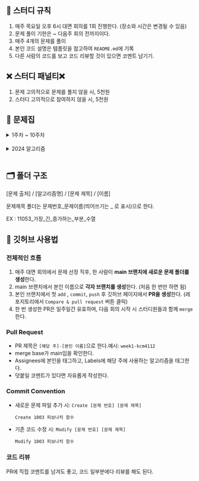 ## **📃 스터디 규칙**

1. 매주 목요일 오후 6시 대면 회의를 1회 진행한다. (장소와 시간은 변경될 수 있음)
2. 문제 풀이 기한은  ~ 다음주 회의 전까지이다.
3. 매주 4개의 문제를 풀이
4. 본인 코드 설명은 템플릿을 참고하여 `README.md`에 기록
5. 다른 사람의 코드를 보고 코드 리뷰할 것이 있으면 코멘트 남기기.

## **❌ 스터디 패널티❌**

1. 문제 고의적으로 문제를 풀지 않을 시,  5천원
2. 스터디 고의적으로 참여하지 않을 시,  5천원

## **📕 문제집**

<details>
<summary>1주차 ~ 10주차</summary>
<br>
  
||날짜|분류|출처|문제1|문제2|문제3|문제4|
|--|--|--|----|--|--|--|--|
|**1주차**|09.11 ~ 09.14|백트래킹(Backtracking)|백준,프로그래머스 |[가르침](https://www.acmicpc.net/problem/1062)|[좋은수열](https://www.acmicpc.net/problem/2661)|[연산자 끼워넣기(3)](https://www.acmicpc.net/problem/15659)|[교점에 별 만들기](https://school.programmers.co.kr/learn/courses/30/lessons/87377)|
|**2주차**|09.14 ~ 09.21|그래프(Graph)|백준,프로그래머스 |[벽 부수고 이동하기](https://www.acmicpc.net/problem/2206)|[모양 만들기](https://www.acmicpc.net/problem/16932)|[일요일 아침의 데이트](https://www.acmicpc.net/problem/1445)|[네트워크](https://school.programmers.co.kr/learn/courses/30/lessons/43162)|
|**3주차**|09.25 ~ 10.05|다이나믹 프로그래밍(DP)|백준,프로그래머스 |[받아쓰기](https://www.acmicpc.net/problem/20542)|[양팔저울](https://www.acmicpc.net/problem/2629)|[구간 나누기](https://www.acmicpc.net/problem/2228)|[N으로 표현](https://school.programmers.co.kr/learn/courses/30/lessons/42895)|
|**4주차**|10.05 ~ 10.12|구현(Implementation)|백준,프로그래머스 |[모노미노도미노2](https://www.acmicpc.net/problem/20061)|[경사로](https://www.acmicpc.net/problem/14890)|[큐빙](https://www.acmicpc.net/problem/5373)|[메뉴 리뉴얼](https://school.programmers.co.kr/learn/courses/30/lessons/72411)|
|**5주차**|10.12 ~ 10.19|최소 스패닝 트리(MST)|백준,프로그래머스 |[최소 스패닝 트리](https://www.acmicpc.net/problem/1197) | [연애 혁명](https://www.acmicpc.net/problem/27498) | [행성 연결](https://www.acmicpc.net/problem/16398)|[합승 택시 요금](https://school.programmers.co.kr/learn/courses/30/lessons/72413) |
|**6주차**|10.18 ~ 10.26|랜덤 문제|프로그래머스|[이모티콘 할인행사](https://school.programmers.co.kr/learn/courses/30/lessons/150368) |[양궁대회](https://school.programmers.co.kr/learn/courses/30/lessons/92342) |[N-Queen](https://school.programmers.co.kr/learn/courses/30/lessons/12952) |[불량 사용자](https://school.programmers.co.kr/learn/courses/30/lessons/64064) |
|**7주차**|10.27 ~ 11.02|랜덤 문제|프로그래머스|[순위 검색](https://school.programmers.co.kr/learn/courses/30/lessons/72412) |[표현 가능한 이진트리](https://school.programmers.co.kr/learn/courses/30/lessons/150367) |[보석 쇼핑](https://school.programmers.co.kr/learn/courses/30/lessons/67258) |[경주로 건설](https://school.programmers.co.kr/learn/courses/30/lessons/67259) |
|**8주차**|11.02 ~ 11.09|두 포인터(Two Pointer)|백준, 프로그래머스|[세 용액](https://www.acmicpc.net/problem/2473) |[같이 눈사람 만들래?](https://www.acmicpc.net/problem/20366) |[꿈틀꿈틀 호석 애벌레 - 효율성](https://www.acmicpc.net/problem/20181) |[징검다리 건너기](https://school.programmers.co.kr/learn/courses/30/lessons/64062) |
|**9주차**|11.23 ~ 11.30|랜덤 문제|백준,프로그래머스|[크리스마스 트리](https://www.acmicpc.net/problem/1234) |[두 배열의 합](https://www.acmicpc.net/problem/2143) |[자물쇠와 열쇠](https://school.programmers.co.kr/learn/courses/30/lessons/60059) |[파괴되지 않은 건물](https://school.programmers.co.kr/learn/courses/30/lessons/92344) |
|**10주차**|11.30 ~ 12.07|랜덤 문제|백준, 프로그래머스| [저울](https://www.acmicpc.net/problem/2437) | [욕심쟁이 판다](https://www.acmicpc.net/problem/1937) | [셔틀버스](https://school.programmers.co.kr/learn/courses/30/lessons/17678) | [기둥과 보 설치](https://school.programmers.co.kr/learn/courses/30/lessons/60061) |
</details>
<br>    

<details>
<summary> 2024 알고리즘 </summary>
<br>

|            | 날짜            | 분류                             |출처| 문제1                                                                            | 문제2                                                                         | 문제3                                                                            | 문제4                                                                          |
|------------|---------------|--------------------------------|----|--------------------------------------------------------------------------------|-----------------------------------------------------------------------------|--------------------------------------------------------------------------------|------------------------------------------------------------------------------|
| **1주차**    | 01.17 ~ 01.24 | 삼성A형 기출문제                      | 백준  | [파이프 옮기기](https://www.acmicpc.net/problem/17070)                               | [⚾](https://www.acmicpc.net/problem/17281)                                  | [색종이 붙이기](https://www.acmicpc.net/problem/17136)                               | [배열 돌리기](https://www.acmicpc.net/problem/17406)                              |
| **2주차**    | 01.24 ~ 01.31 | 다이나믹 프로그래밍(DP)                 | 백준  | [보석 도둑](https://www.acmicpc.net/problem/1202)                                  | [DDR](https://www.acmicpc.net/problem/2342)                                 | [줄 세우기](https://www.acmicpc.net/problem/7570)                                  | [성냥개비](https://www.acmicpc.net/problem/3687)                                 |
| **3주차**    | 01.31 ~ 02.07 | solved.ac class 5              | 백준  | [할로윈의 양아치](https://www.acmicpc.net/problem/20303)                              | [별자리 만들기](https://www.acmicpc.net/problem/4386)                             | [팰린드롬 분할](https://www.acmicpc.net/problem/1509)                                | [벽 부수고 이동하기 4](https://www.acmicpc.net/problem/16946)                        |
| **4, 5주차** | 02.07 ~ 02.21 | solved.ac class 5              | 백준  | [외판원 순회](https://www.acmicpc.net/problem/2098)                                 | [2048(Easy)](https://www.acmicpc.net/problem/12100)                         | [낚시왕](https://www.acmicpc.net/problem/17143)                                   | [가장 긴 증가하는 부분 수열 5](https://www.acmicpc.net/problem/14003)                   |
| **6주차**    | 02.21 ~ 02.28 | solved.ac class 5+             | 백준  | [본대 산책2](https://www.acmicpc.net/problem/12850)                                | [선분 교차 2](https://www.acmicpc.net/problem/17387)                            | [전깃줄 - 2](https://www.acmicpc.net/problem/2568)                                | [계단 수](https://www.acmicpc.net/problem/1562)                                 |
| **7주차**    | 03.06 ~ 03.13 | 랜덤 문제                          | 백준, 프로그래머스 | [카드 게임](https://www.acmicpc.net/problem/16566)                                 | [부분수열의 합 2](https://www.acmicpc.net/problem/1208)                           | [섬 연결하기](https://school.programmers.co.kr/learn/courses/30/lessons/42861)      | [여행경로](https://school.programmers.co.kr/learn/courses/30/lessons/43164)      |
| **8주차**    | 03.13 ~ 03.20 | 2024 KAKAO WINTER INTERNSHIP   | 프로그래머스 | [도넛과 막대 그래프](https://school.programmers.co.kr/learn/courses/30/lessons/258711) | [주사위 고르기](https://school.programmers.co.kr/learn/courses/30/lessons/258709) | [n + 1 카드게임](https://school.programmers.co.kr/learn/courses/30/lessons/258707) | [산 모양 타일링](https://school.programmers.co.kr/learn/courses/30/lessons/258705) |
| **9주차**    | 04.03 ~ 04.11 | 다이나믹 프로그래밍(DP)                 | 백준 | [색상환](https://www.acmicpc.net/problem/2482)                                    | [그림 교환](https://www.acmicpc.net/problem/1029)                               | [파일 합치기](https://www.acmicpc.net/problem/11066)                                | [소형기관차](https://www.acmicpc.net/problem/2616)                                |
| **10주차**   | 04.11 ~ 04.17 | 이분 탐색(Binary Search)           | 백준 | [반도체 설계](https://www.acmicpc.net/problem/2352)                                 | [공유기 설치](https://www.acmicpc.net/problem/2110)                              | [K번째 수](https://www.acmicpc.net/problem/1300)                                  | [냅색문제](https://www.acmicpc.net/problem/1450)                                 |
| **11주차**   | 04.28 ~ 05.05 | 세그먼트 트리(Segment Tree) & Random | 백준 | [탑_보기](https://www.acmicpc.net/problem/22866)                                  | [최솟값과_최댓값](https://www.acmicpc.net/problem/2357)                            | [수열과_커리_15](https://www.acmicpc.net/problem/14427)                             | [최솟값](https://www.acmicpc.net/problem/10868)                                 |
| **12주차**   | 05.08 ~ 05.15 | 자료구조(Data Structure)           | 백준 | [압축](https://www.acmicpc.net/problem/1662)                                     | [컵라면](https://www.acmicpc.net/problem/1781)                                 | [후위_표기식](https://www.acmicpc.net/problem/1918)                                 | [나무_재테크](https://www.acmicpc.net/problem/16235)                              |



</details>
<br>    

## **🗂 폴더 구조**

[문제 출처] / [알고리즘명] / [문제 제목] / [이름]

문제제목 폴더는 문제번호_문제이름(띄어쓰기는 _ 로 표시)으로 한다.

EX : 11053_가장_긴_증가하는_부분_수열

## **🔎 깃허브 사용법**

### **전체적인 흐름**

1. 매주 대면 회의에서 문제 선정 직후, 한 사람이 **main 브랜치에 새로운 문제 폴더를 생성**한다.
2. main 브랜치에서 본인 이름으로 **각자 브랜치를 생성**한다. (처음 한 번만 하면 됨)
3. 본인 브랜치에서 첫 `add` , `commit`, `push` 후 깃허브 페이지에서 **PR을 생성**한다. (레포지토리에서 `Compare & pull request` 버튼 클릭) 
4. 한 번 생성한 PR은 일주일간 유효하며, 다음 회의 시작 시 스터디원들과 함께 `merge`한다.

### **Pull Request**

- PR 제목은 `[해당 주]-[본인 이름]`으로 한다.예시: `week1-kcm4112`
- merge base가 main임을 확인한다.
- Assignees에 본인을 태그하고, Labels에 해당 주에 사용하는 알고리즘을 태그한다.
- 덧붙일 코멘트가 있다면 자유롭게 작성한다.

### **Commit Convention**

- 새로운 문제 파일 추가 시: `Create [문제 번호] [문제 제목]`
    
    `Create 1003 피보나치 함수`
    
- 기존 코드 수정 시: `Modify [문제 번호] [문제 제목]`
    
    `Modify 1003 피보나치 함수`

### **코드 리뷰**

PR에 직접 코멘트를 남겨도 좋고, 코드 일부분에다 리뷰를 해도 된다.
